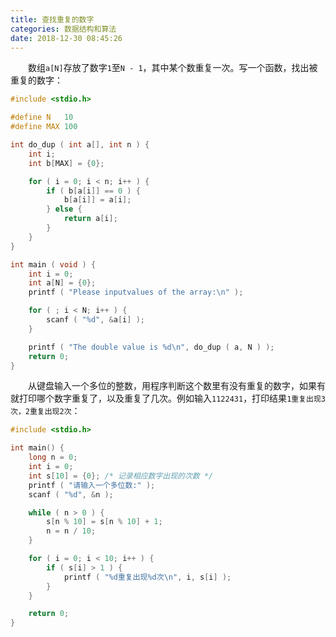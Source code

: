 ```yaml
---
title: 查找重复的数字
categories: 数据结构和算法
date: 2018-12-30 08:45:26
---
```

&emsp;&emsp;数组`a[N]`存放了数字`1`至`N - 1`，其中某个数重复一次。写一个函数，找出被重复的数字：<!--more-->

``` cpp
#include <stdio.h>

#define N   10
#define MAX 100

int do_dup ( int a[], int n ) {
    int i;
    int b[MAX] = {0};

    for ( i = 0; i < n; i++ ) {
        if ( b[a[i]] == 0 ) {
            b[a[i]] = a[i];
        } else {
            return a[i];
        }
    }
}

int main ( void ) {
    int i = 0;
    int a[N] = {0};
    printf ( "Please inputvalues of the array:\n" );

    for ( ; i < N; i++ ) {
        scanf ( "%d", &a[i] );
    }

    printf ( "The double value is %d\n", do_dup ( a, N ) );
    return 0;
}
```

&emsp;&emsp;从键盘输入一个多位的整数，用程序判断这个数里有没有重复的数字，如果有就打印哪个数字重复了，以及重复了几次。例如输入`1122431`，打印结果`1重复出现3次，2重复出现2次`：

``` cpp
#include <stdio.h>

int main() {
    long n = 0;
    int i = 0;
    int s[10] = {0}; /* 记录相应数字出现的次数 */
    printf ( "请输入一个多位数:" );
    scanf ( "%d", &n );

    while ( n > 0 ) {
        s[n % 10] = s[n % 10] + 1;
        n = n / 10;
    }

    for ( i = 0; i < 10; i++ ) {
        if ( s[i] > 1 ) {
            printf ( "%d重复出现%d次\n", i, s[i] );
        }
    }

    return 0;
}
```